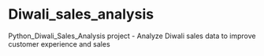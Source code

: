 # Diwali_sales_analysis
Python_Diwali_Sales_Analysis project - Analyze Diwali sales data to improve customer experience and sales
